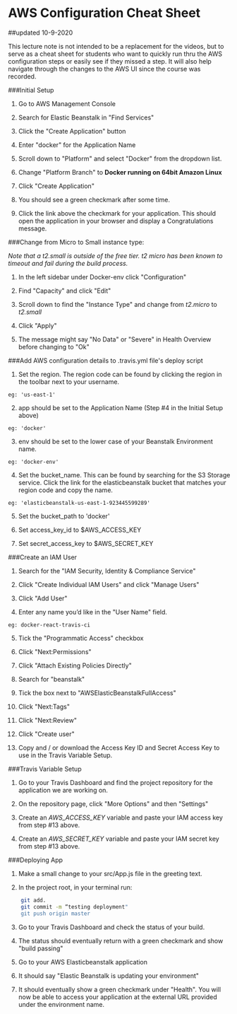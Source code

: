 # AWS Configuration Cheat Sheet

##updated 10-9-2020

This lecture note is not intended to be a replacement for the videos, but to serve as a cheat sheet for students who want to quickly run thru the AWS configuration steps or easily see if they missed a step. It will also help navigate through the changes to the AWS UI since the course was recorded.

###Initial Setup

1. Go to AWS Management Console

2. Search for Elastic Beanstalk in "Find Services"

3. Click the "Create Application" button

4. Enter "docker" for the Application Name

5. Scroll down to "Platform" and select "Docker" from the dropdown list.

6. Change "Platform Branch" to **Docker running on 64bit Amazon Linux**

7. Click "Create Application"

8. You should see a green checkmark after some time.

9. Click the link above the checkmark for your application. This should open the application in your browser and display a Congratulations message.

###Change from Micro to Small instance type:

*Note that a t2.small is outside of the free tier. t2 micro has been known to timeout and fail during the build process.*

1. In the left sidebar under Docker-env click "Configuration"

2. Find "Capacity" and click "Edit"

3. Scroll down to find the "Instance Type" and change from *t2.micro* to *t2.small*

4. Click "Apply"

5. The message might say "No Data" or "Severe" in Health Overview before changing to "Ok"

###Add AWS configuration details to .travis.yml file's deploy script

1. Set the region. The region code can be found by clicking the region in the toolbar next to your username.
```
eg: 'us-east-1'
```
2. app should be set to the Application Name (Step #4 in the Initial Setup above)
```
eg: 'docker'
```
3. env should be set to the lower case of your Beanstalk Environment name.
```
eg: 'docker-env'
```
4. Set the bucket_name. This can be found by searching for the S3 Storage service. Click the link for the elasticbeanstalk bucket that matches your region code and copy the name.
```
eg: 'elasticbeanstalk-us-east-1-923445599289'
```
5. Set the bucket_path to 'docker'

6. Set access_key_id to $AWS_ACCESS_KEY

7. Set secret_access_key to $AWS_SECRET_KEY

###Create an IAM User

1. Search for the "IAM Security, Identity & Compliance Service"

2. Click "Create Individual IAM Users" and click "Manage Users"

3. Click "Add User"

4. Enter any name you’d like in the "User Name" field.
```
eg: docker-react-travis-ci
```
5. Tick the "Programmatic Access" checkbox

6. Click "Next:Permissions"

7. Click "Attach Existing Policies Directly"

8. Search for "beanstalk"

9. Tick the box next to "AWSElasticBeanstalkFullAccess"

10. Click "Next:Tags"

11. Click "Next:Review"

12. Click "Create user"

13. Copy and / or download the Access Key ID and Secret Access Key to use in the Travis Variable Setup.

###Travis Variable Setup

1. Go to your Travis Dashboard and find the project repository for the application we are working on.

2. On the repository page, click "More Options" and then "Settings"

3. Create an *AWS_ACCESS_KEY* variable and paste your IAM access key from step #13 above.

4. Create an *AWS_SECRET_KEY* variable and paste your IAM secret key from step #13 above.

###Deploying App

1. Make a small change to your src/App.js file in the greeting text.

2. In the project root, in your terminal run:

```bash
    git add.
    git commit -m “testing deployment"
    git push origin master
```
3. Go to your Travis Dashboard and check the status of your build.

4. The status should eventually return with a green checkmark and show "build passing"

5. Go to your AWS Elasticbeanstalk application

6. It should say "Elastic Beanstalk is updating your environment"

7. It should eventually show a green checkmark under "Health". You will now be able to access your application at the external URL provided under the environment name.